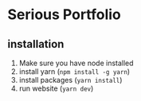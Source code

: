 # Serious Portfolio

## installation
1. Make sure you have node installed
2. install yarn (`npm install -g yarn`)
3. install packages (`yarn install`)
4. run website (`yarn dev`)
